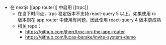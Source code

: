 - 在 nextjs [[app router]] 中启用 [[trpc]]
	- 在当下时间点，trpc 稳定版本不支持 react-query 5 以上，如果使用 rc 版本则在 app router 中使用有问题，因此使用 react-query 4 版本更成熟
	- 相关 repo：
		- https://github.com/jherr/trpc-on-the-app-router
		- https://github.com/lucas-barake/invite-system-demo